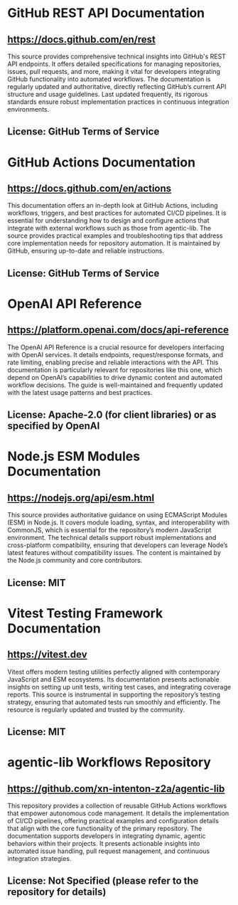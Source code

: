 # GitHub REST API Documentation
## https://docs.github.com/en/rest
This source provides comprehensive technical insights into GitHub's REST API endpoints. It offers detailed specifications for managing repositories, issues, pull requests, and more, making it vital for developers integrating GitHub functionality into automated workflows. The documentation is regularly updated and authoritative, directly reflecting GitHub’s current API structure and usage guidelines. Last updated frequently, its rigorous standards ensure robust implementation practices in continuous integration environments.
## License: GitHub Terms of Service

# GitHub Actions Documentation
## https://docs.github.com/en/actions
This documentation offers an in-depth look at GitHub Actions, including workflows, triggers, and best practices for automated CI/CD pipelines. It is essential for understanding how to design and configure actions that integrate with external workflows such as those from agentic-lib. The source provides practical examples and troubleshooting tips that address core implementation needs for repository automation. It is maintained by GitHub, ensuring up-to-date and reliable instructions.
## License: GitHub Terms of Service

# OpenAI API Reference
## https://platform.openai.com/docs/api-reference
The OpenAI API Reference is a crucial resource for developers interfacing with OpenAI services. It details endpoints, request/response formats, and rate limiting, enabling precise and reliable interactions with the API. This documentation is particularly relevant for repositories like this one, which depend on OpenAI’s capabilities to drive dynamic content and automated workflow decisions. The guide is well-maintained and frequently updated with the latest usage patterns and best practices.
## License: Apache-2.0 (for client libraries) or as specified by OpenAI

# Node.js ESM Modules Documentation
## https://nodejs.org/api/esm.html
This source provides authoritative guidance on using ECMAScript Modules (ESM) in Node.js. It covers module loading, syntax, and interoperability with CommonJS, which is essential for the repository’s modern JavaScript environment. The technical details support robust implementations and cross-platform compatibility, ensuring that developers can leverage Node’s latest features without compatibility issues. The content is maintained by the Node.js community and core contributors.
## License: MIT

# Vitest Testing Framework Documentation
## https://vitest.dev
Vitest offers modern testing utilities perfectly aligned with contemporary JavaScript and ESM ecosystems. Its documentation presents actionable insights on setting up unit tests, writing test cases, and integrating coverage reports. This source is instrumental in supporting the repository’s testing strategy, ensuring that automated tests run smoothly and efficiently. The resource is regularly updated and trusted by the community.
## License: MIT

# agentic-lib Workflows Repository
## https://github.com/xn-intenton-z2a/agentic-lib
This repository provides a collection of reusable GitHub Actions workflows that empower autonomous code management. It details the implementation of CI/CD pipelines, offering practical examples and configuration details that align with the core functionality of the primary repository. The documentation supports developers in integrating dynamic, agentic behaviors within their projects. It presents actionable insights into automated issue handling, pull request management, and continuous integration strategies.
## License: Not Specified (please refer to the repository for details)